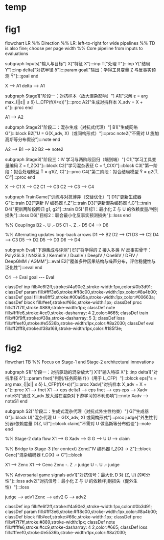 # temp
# fig1

flowchart LR
  %% Direction
  %% LR: left-to-right for wide pipelines
  %% TD is also fine; choose per page width
  %% Core pipeline from inputs to evaluations

  subgraph Inputs["输入与目标"]
    X["特征 X"]:::inp
    T["处理 T"]:::inp
    Y["结局 Y"]:::inp
    delta["对抗半径 δ"]:::param
    goal["输出：学得工具变量 Z 与反事实预测 Ŷ"]:::goal
  end

  X --> A1
  delta --> A1

  subgraph Stage1["阶段一：对抗样本（放大混杂影响）"]
    A1["求解 ε = arg max_{||ε|| ≤ δ}  L_CFP(f(X+ε))"]:::proc
    A2["生成对抗样本 X_adv = X + ε"]:::proc
  end

  A1 --> A2

  subgraph Stage2["阶段二：混杂生成（对抗式代理）"]
    B1["生成网络 G"]:::block
    B2["U = G(X_adv, X)（或同构形式）"]:::proc
    note2["不需对 U 施加高斯等分布假设"]:::note
  end

  A2 --> B1 --> B2
  B2 --> note2

  subgraph Stage3["阶段三：IV 学习与两阶段回归（端到端）"]
    C1["学习工具变量编码 Z = f_Z(X)"]:::block
    C2["学习混杂表征 C = f_C(X)"]:::block
    C3["第一阶段：拟合处理模型  T̂ = g1(Z, C)"]:::proc
    C4["第二阶段：拟合结局模型  Ŷ = g2(T̂, C)"]:::proc
  end

  X --> C1
  X --> C2
  C1 --> C3
  C2 --> C3 --> C4

  subgraph TrainGame["训练与对抗博弈（交替优化）"]
    D1["更新生成器 G"]:::train
    D2["更新 IV 编码器 f_Z"]:::train
    D3["更新混杂编码器 f_C"]:::train
    D4["更新两阶段回归 g1, g2"]:::train
    D5["目标1：最小化 Z 与 U 的依赖度量/判别损失"]:::loss
    D6["目标2：联合最小化反事实预测损失"]:::loss
  end

  %% Couplings
  B2 -. U .- D5
  C1 -. Z .- D5
  C4 --> D6

  %% Alternating updates loop-back arrows
  D1 --> B2
  D2 --> C1
  D3 --> C2
  D4 --> C3
  D5 --> D2
  D5 --> D3
  D6 --> D4

  subgraph Eval["下游集成与评测"]
    E1["将学得的 Z 接入多类 IV 反事实骨干：Poly2SLS / NN2SLS / KernelIV / DualIV / DeepIV / OneSIV / DFIV / DeepGMM / AGMM"]:::eval
    E2["覆盖多种因果结构与噪声分布，评估稳健性与泛化性"]:::eval
  end

  C4 --> Eval
  goal --- Eval

  classDef inp fill:#e6f2ff,stroke:#4a90e2,stroke-width:1px,color:#0b3d91;
  classDef param fill:#fff3e6,stroke:#ff8c00,stroke-width:1px,color:#8a4b00;
  classDef goal fill:#e8fff2,stroke:#00a85a,stroke-width:1px,color:#00663a;
  classDef block fill:#eef,stroke:#66c,stroke-width:1px;
  classDef proc fill:#f7f7ff,stroke:#889,stroke-width:1px;
  classDef note fill:#ffffe6,stroke:#cc9,stroke-dasharray: 4 2,color:#665;
  classDef train fill:#f0f9ff,stroke:#38a,stroke-dasharray: 5 3;
  classDef loss fill:#ffeef0,stroke:#e5536b,stroke-width:1px,color:#8a2030;
  classDef eval fill:#f2fff8,stroke:#38a169,stroke-width:1px,color:#185f3e;

# fig2

flowchart TB
  %% Focus on Stage-1 and Stage-2 architectural innovations

  subgraph S1["阶段一：对抗驱动的混杂放大"]
    X1["输入特征 X"]:::inp
    delta1["对抗半径 δ"]:::param
    fnet["判别/任务网络 f(·)（用于 L_CFP）"]:::block
    eps["ε = arg max_{||ε|| ≤ δ}  L_CFP(f(X+ε))"]:::proc
    Xadv["对抗样本  X_adv = X + ε"]:::proc
    X1 --> fnet
    X1 --> eps
    delta1 --> eps
    fnet --> eps
    eps --> Xadv
    noteS1["通过 X_adv 放大潜在混杂对下游学习的不利影响"]:::note
    Xadv --> noteS1
  end

  subgraph S2["阶段二：生成式混杂代理（对抗式外生性约束）"]
    G["生成器 G"]:::block
    U["混杂代理  U = G(X_adv, X)  或同构形式"]:::proc
    judge["外生性判别器/依赖度量  D(Z, U)"]:::block
    claim["不需对 U 做高斯等分布假设"]:::note
  end

  %% Stage-2 data flow
  X1 --> G
  Xadv --> G
  G --> U
  U --> claim

  %% Bridge to Stage-3 (for context)
  Zenc["IV 编码器 f_Z(X) → Z"]:::block
  Cenc["混杂编码器 f_C(X) → C"]:::block

  X1 --> Zenc
  X1 --> Cenc
  Zenc -. Z .- judge
  U -. U .- judge

  %% Adversarial game signals
  adv1["对抗信号：最大化 D 对 (Z, U) 的可分性"]:::loss
  adv2["对抗信号：最小化 Z 与 U 的依赖/判别损失（促外生性）"]:::loss

  judge --> adv1
  Zenc --> adv2
  G --> adv2

  classDef inp fill:#e6f2ff,stroke:#4a90e2,stroke-width:1px,color:#0b3d91;
  classDef param fill:#fff3e6,stroke:#ff8c00,stroke-width:1px,color:#8a4b00;
  classDef block fill:#eef,stroke:#66c,stroke-width:1px;
  classDef proc fill:#f7f7ff,stroke:#889,stroke-width:1px;
  classDef note fill:#ffffe6,stroke:#cc9,stroke-dasharray: 4 2,color:#665;
  classDef loss fill:#ffeef0,stroke:#e5536b,stroke-width:1px,color:#8a2030;



 
